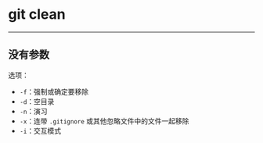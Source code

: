 # git clean
---

## 没有参数

选项：
- `-f`：强制或确定要移除
- `-d`：空目录
- `-n`：演习
- `-x`：连带 `.gitignore` 或其他忽略文件中的文件一起移除
- `-i`：交互模式